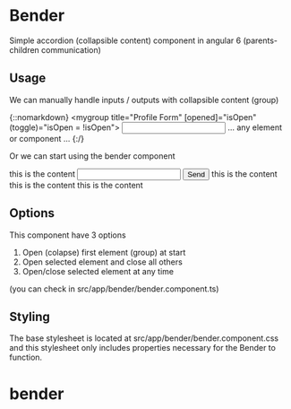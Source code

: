 # Bender

Simple accordion (collapsible content) component in angular 6
(parents-children communication)

## Usage

We can manually handle inputs / outputs with collapsible content (group)

{::nomarkdown}
<mygroup title="Profile Form" [opened]="isOpen" (toggle)="isOpen = !isOpen">
  <input type="text">
  ... any element or component ...
</mygroup>
{:/}

Or we can start using the bender component

<bender>
  <mygroup title="First Group">this is the content</mygroup>
  <mygroup title="Second Group">
    <input type="text" class="form-control" />
    <button>Send</button>
  </mygroup>
  <mygroup title="Third Group">this is the content</mygroup>
  <mygroup title="Fourth Group">this is the content</mygroup>
  <mygroup title="Fifth Group">this is the content</mygroup>
</bender>



## Options

This component have 3 options
1. Open (colapse) first element (group) at start
2. Open selected element and close all others
3. Open/close selected element at any time

(you can check in src/app/bender/bender.component.ts)

## Styling

The base stylesheet is located at src/app/bender/bender.component.css and this stylesheet only includes properties necessary for the Bender to function.

# bender
